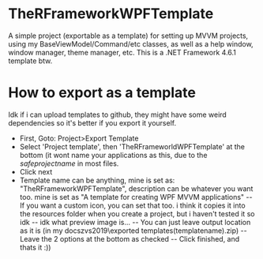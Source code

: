 # TheRFrameworkWPFTemplate
A simple project (exportable as a template) for setting up MVVM projects, using my BaseViewModel/Command/etc classes, as well as a help window, window manager, theme manager, etc.
This is a .NET Framework 4.6.1 template btw.
# How to export as a template
Idk if i can upload templates to github, they might have some weird dependencies so it's better if you export it yourself.

- First, Goto: Project>Export Template
- Select 'Project template', then 'TheRFrameworldWPFTemplate' at the bottom (it wont name your applications as this, due to the $safeprojectname$ in most files.
- Click next
- Template name can be anything, mine is set as: "TheRFrameworkWPFTemplate", description can be whatever you want too. mine is set as "A template for creating WPF MVVM applications"
-- If you want a custom icon, you can set that too. i think it copies it into the resources folder when you create a project, but i haven't tested it so idk
-- idk what preview image is...
-- You can just leave output location as it is (in my docszvs2019\exported templates\(templatename).zip)
-- Leave the 2 options at the bottom as checked
-- Click finished, and thats it :))
